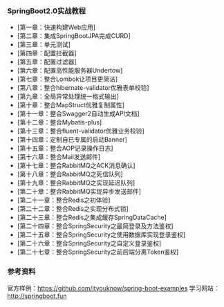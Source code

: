 ### SpringBoot2.0实战教程

 - [第一章：快速构建Web应用]
 - [第二章：集成SpringBootJPA完成CURD]
 - [第三章：单元测试]
 - [第四章：配置拦截器]
 - [第五章：配置过滤器]
 - [第六章：配置高性能服务器Undertow]
 - [第七章：整合Lombok让项目更简洁]
 - [第八章：整合hibernate-validator优雅表单校验]
 - [第九章：全局异常处理统一格式输出]
 - [第十章：整合MapStruct优雅复制属性]
 - [第十一章：整合Swagger2自动生成API文档]
 - [第十二章：整合Mybatis-plus]
 - [第十三章：整合fluent-validator优雅业务校验]
 - [第十四章：定制自已专属的启动Banner]
 - [第十五章：整合AOP记录操作日志]
 - [第十六章：整合Mail发送邮件]
 - [第十七章：整合RabbitMQ之ACK消息确认]
 - [第十八章：整合RabbitMQ之死信队列]
 - [第十九章：整合RabbitMQ之实现延迟队列]
 - [第二十章：整合RabbitMQ实现异步发送邮件]
 - [第二十一章：整合Redis之初体验]
 - [第二十二章：整合Redis之实现分布式锁]
 - [第二十三章：整合Redis之集成缓存SpringDataCache]
 - [第二十四章：整合SpringSecurity之最简登录及方法鉴权]
 - [第二十五章：整合SpringSecurity之使用数据库实现登录鉴权]
 - [第二十六章：整合SpringSecurity之自定义登录鉴权]
 - [第二十七章：整合SpringSecurity之前后端分离Token鉴权]
 
### 参考资料 
官方样例：<https://github.com/ityouknow/spring-boot-examples>
学习网站：<http://springboot.fun>
